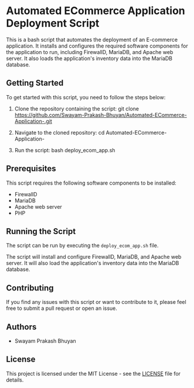 # Automated ECommerce Application Deployment Script

This is a bash script that automates the deployment of an E-commerce application. It installs and configures the required software components for the application to run, including FirewallD, MariaDB, and Apache web server. It also loads the application's inventory data into the MariaDB database.

## Getting Started

To get started with this script, you need to follow the steps below:

1. Clone the repository containing the script:
git clone https://github.com/Swayam-Prakash-Bhuyan/Automated-ECommerce-Application-.git


2. Navigate to the cloned repository:
cd Automated-ECommerce-Application-


3. Run the script:
bash deploy_ecom_app.sh


## Prerequisites

This script requires the following software components to be installed:

- FirewallD
- MariaDB
- Apache web server
- PHP

## Running the Script

The script can be run by executing the `deploy_ecom_app.sh` file.

The script will install and configure FirewallD, MariaDB, and Apache web server. It will also load the application's inventory data into the MariaDB database.

## Contributing

If you find any issues with this script or want to contribute to it, please feel free to submit a pull request or open an issue.

## Authors

- Swayam Prakash Bhuyan

## License

This project is licensed under the MIT License - see the [LICENSE](LICENSE) file for details.




